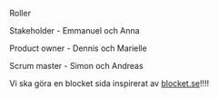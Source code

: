 ﻿
Roller

Stakeholder - Emmanuel och Anna

Product owner - Dennis och Marielle

Scrum master - Simon och Andreas


Vi ska göra en blocket sida inspirerat av [blocket.se](https://www.youtube.com/watch?v=dQw4w9WgXcQ)!!!!
